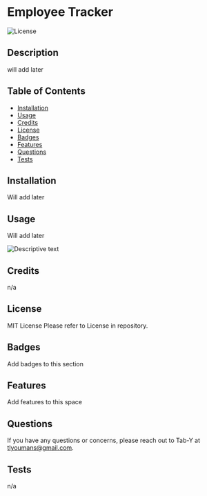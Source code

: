 # Employee Tracker 
![License](https://img.shields.io/badge/License-mit-blue)

## Description 

will add later
 
## Table of Contents
 
- [Installation](#installation)
- [Usage](#usage)
- [Credits](#credits)
- [License](#license)
- [Badges](#badges)
- [Features](#features)
- [Questions](#questions)
- [Tests](#tests) 

##  Installation 

Will add later 

## Usage 

Will add later 

![Descriptive text](assets/images/screenshot.png) 

## Credits 

n/a 

## License 

MIT License 
Please refer to License in repository.  
 

## Badges 

Add badges to this section 

## Features 

Add features to this space 

## Questions 

If you have any questions or concerns, please reach out to Tab-Y at tlyoumans@gmail.com. 

## Tests 

n/a 

